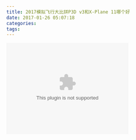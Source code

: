 ```yaml
---
title: 2017模拟飞行大比拼P3D v3和X-Plane 11哪个好
date: 2017-01-26 05:07:18
categories:
tags:
---
```


<embed src="http://cdn.aixifan.com/player/ACFlashPlayer.out.swf?vid=4788935&ref=http://www.acfun.cn/v/ac3427192" height="240" width="320"/>

